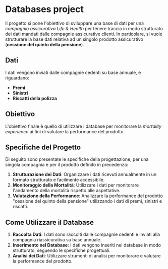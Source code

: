 # Databases project

Il progetto si pone l'obiettivo di sviluppare una base di dati per una *compagnia assicurativa Life & Health* per tenere traccia in modo strutturato dei dati mandati dalle compagnie assicurative clienti. In particolare, si vuole strutturare la base dati relativa ad un singolo prodotto assicurativo (**cessione del quinto della pensione**).

## Dati

I dati vengono inviati dalle compagnie cedenti su base annuale, e riguardano:

- **Premi**
- **Sinistri**
- **Riscatti della polizza**

## Obiettivo

L'obiettivo finale è quello di utilizzare i database per monitorare la *mortality experience* ai fini di valutare la performance del prodotto.

## Specifiche del Progetto

Di seguito sono presentate le specifiche della progettazione, per una singola compagnia e per il prodotto definito in precedenza:

1. **Strutturazione dei Dati**: Organizzare i dati ricevuti annualmente in un formato strutturato e facilmente accessibile.
2. **Monitoraggio della Mortalità**: Utilizzare i dati per monitorare l'andamento della mortalità rispetto alle aspettative.
3. **Valutazione della Performance**: Analizzare la performance del prodotto "cessione del quinto della pensione" utilizzando i dati di premi, sinistri e riscatti.

## Come Utilizzare il Database

1. **Raccolta Dati**: I dati sono raccolti dalle compagnie cedenti e inviati alla compagnia riassicurativa su base annuale.
2. **Inserimento nel Database**: I dati vengono inseriti nel database in modo strutturato, seguendo le specifiche progettuali.
3. **Analisi dei Dati**: Utilizzare strumenti di analisi per monitorare e valutare la performance del prodotto.
